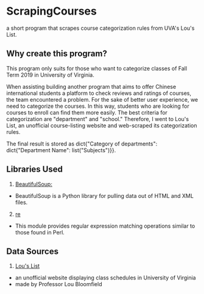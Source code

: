 # ScrapingCourses
a short program that scrapes course categorization rules from UVA's Lou's List.

## Why create this program?

This program only suits for those who want to categorize classes of Fall Term 2019 in University of Virginia. 

When assisting building another program that aims to offer Chinese international students a platform to check reviews and ratings of courses, the team encountered a problem. For the sake of better user experience, we need to categorize the courses. In this way, students who are looking for courses to enroll can find them more easily. The best criteria for categorization are "department" and "school." Therefore, I went to Lou's List, an unofficial course-listing website and web-scraped its categorization rules. 

The final result is stored as dict{"Category of departments": dict{"Department Name": list("Subjects")}}.

## Libraries Used
1. [BeautifulSoup:](https://www.crummy.com/software/BeautifulSoup/bs4/doc)
  - BeautifulSoup is a Python library for pulling data out of HTML and XML files.
2. [re](https://docs.python.org/3/library/re.html)
  - This module provides regular expression matching operations similar to those found in Perl.

## Data Sources
1. [Lou's List](https://rabi.phys.virginia.edu/mySIS/CS2/)
  - an unofficial website displaying class schedules in University of Virginia
  - made by Professor Lou Bloomfield
